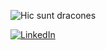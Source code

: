 ![Hic sunt dracones](https://hicsuntdra.co/images/hicsuntdracones.png)

[![LinkedIn](https://img.icons8.com/carbon-copy/50/linkedin.png)](https://www.linkedin.com/in/tomislavbacinger/)
